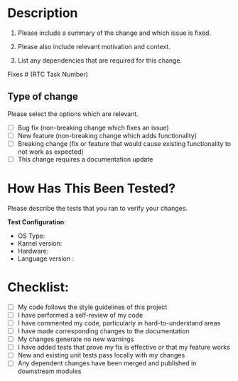 # Description


1. Please include a summary of the change and which issue is fixed. 

2. Please also include relevant motivation and context. 

3. List any dependencies that are required for this change.


Fixes # (RTC Task Number)

## Type of change

Please select the options which are relevant.

- [ ] Bug fix (non-breaking change which fixes an issue)
- [ ] New feature (non-breaking change which adds functionality)
- [ ] Breaking change (fix or feature that would cause existing functionality to not work as expected)
- [ ] This change requires a documentation update

# How Has This Been Tested?

Please describe the tests that you ran to verify your changes. 




**Test Configuration**:
* OS Type:
* Karnel version:
* Hardware:
* Language version :


# Checklist:

- [ ] My code follows the style guidelines of this project
- [ ] I have performed a self-review of my code
- [ ] I have commented my code, particularly in hard-to-understand areas
- [ ] I have made corresponding changes to the documentation
- [ ] My changes generate no new warnings
- [ ] I have added tests that prove my fix is effective or that my feature works
- [ ] New and existing unit tests pass locally with my changes
- [ ] Any dependent changes have been merged and published in downstream modules
